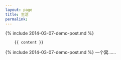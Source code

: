 ```yaml
---
layout: page
title: 生活
permalink: 
---
```



{% include 2014-03-07-demo-post.md %}

        {{ content }}

{% include 2014-03-07-demo-post.md %}
一个窝......

